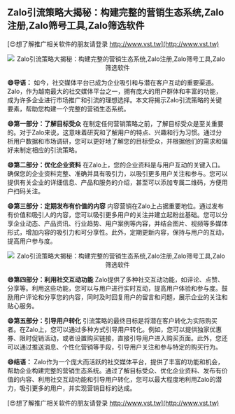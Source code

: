 ## **Zalo引流策略大揭秘：构建完整的营销生态系统,Zalo注册,Zalo筛号工具,Zalo筛选软件**

[😍想了解推广相关软件的朋友请登录 http://www.vst.tw](http://www.vst.tw)

 <center><img src="https://vst.tw/MP4/tuiguang/png/1.png" alt="Zalo引流策略大揭秘：构建完整的营销生态系统,Zalo注册,Zalo筛号工具,Zalo筛选软件"></center>

**😄导语：**
如今，社交媒体平台已成为企业吸引和与潜在客户互动的重要渠道。Zalo，作为越南最大的社交媒体平台之一，拥有庞大的用户群体和丰富的功能，成为许多企业进行市场推广和引流的理想选择。本文将揭示Zalo引流策略的关键要素，帮助您构建一个完整的营销生态系统。

**😄第一部分：了解目标受众**
在制定任何营销策略之前，了解目标受众是至关重要的。对于Zalo来说，这意味着研究和了解用户的特点、兴趣和行为习惯。通过分析用户数据和市场调研，您可以更好地了解您的目标受众，并根据他们的需求和偏好来制定相应的引流策略。

**😄第二部分：优化企业资料**
在Zalo上，您的企业资料是与用户互动的关键入口。确保您的企业资料完整、准确并具有吸引力，以吸引更多用户关注和参与。您可以提供有关企业的详细信息、产品和服务的介绍，甚至可以添加专属二维码，方便用户扫码关注。

**😄第三部分：定期发布有价值的内容**
内容营销在Zalo上占据重要地位。通过发布有价值和吸引人的内容，您可以吸引更多用户的关注并建立起粉丝基础。您可以分享企业动态、产品资讯、行业趋势、用户案例等内容，并结合图片、视频等多媒体形式，增加内容的吸引力和可分享性。此外，定期更新内容，保持与用户的互动，提高用户参与度。

 <center><img src="https://vst.tw/MP4/tuiguang/png/8.png" alt="Zalo引流策略大揭秘：构建完整的营销生态系统,Zalo注册,Zalo筛号工具,Zalo筛选软件"></center>

**😄第四部分：利用社交互动功能**
Zalo提供了多种社交互动功能，如评论、点赞、分享等。利用这些功能，您可以与用户进行实时互动，提高用户体验和参与度。鼓励用户评论和分享您的内容，同时及时回复用户的留言和问题，展示企业的关注和贴心服务。

**😄第五部分：引导用户转化**
引流策略的最终目标是将潜在客户转化为实际购买者。在Zalo上，您可以通过多种方式引导用户转化。例如，您可以提供独家优惠券、限时促销活动，或者设置购买链接，直接引导用户进入购买页面。此外，您还可以通过推送消息、个性化营销等手段，引导用户关注和参与特定的购买行为。

**😄结语：**
Zalo作为一个庞大而活跃的社交媒体平台，提供了丰富的功能和机会，帮助企业构建完整的营销生态系统。通过了解目标受众、优化企业资料、发布有价值的内容、利用社交互动功能和引导用户转化，您可以最大程度地利用Zalo的潜力，吸引更多的用户，并实现营销目标的达成。

[😍想了解推广相关软件的朋友请登录 http://www.vst.tw](http://www.vst.tw)



